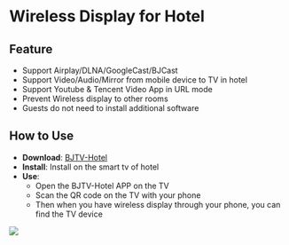 # Wireless Display for Hotel 

## Feature

* Support Airplay/DLNA/GoogleCast/BJCast      
* Support Video/Audio/Mirror from mobile device to TV in hotel    
* Support Youtube & Tencent Video App in URL mode
* Prevent Wireless display  to other rooms      
* Guests do not need to install additional software        

## How to Use  

* **Download**: [BJTV-Hotel](https://github.com/WirelessPresentation/WirelessDisplay/releases/download/TV-Hotel/BJTV-Hotel-1.0.31.2-release.apk)
* **Install**:  Install on the smart tv of hotel
* **Use**: 
  * Open the BJTV-Hotel APP on the TV
  * Scan the QR code on the TV with your phone    
  * Then when you have wireless display through your phone, you can find the TV device      



![](https://github.com/WirelessPresentation/WirelessDisplay/blob/main/zimg/BJTV-Hotel.png)
